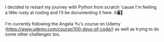 I decided to restart my journey with Python from scratch 'cause I'm feeling a little rusty at coding and I'll be documenting it here. 🤓🖥️🐍

I'm currently following the Angela Yu's course on Udemy (https://www.udemy.com/course/100-days-of-code/) as well as trying to do some other challenges too.
